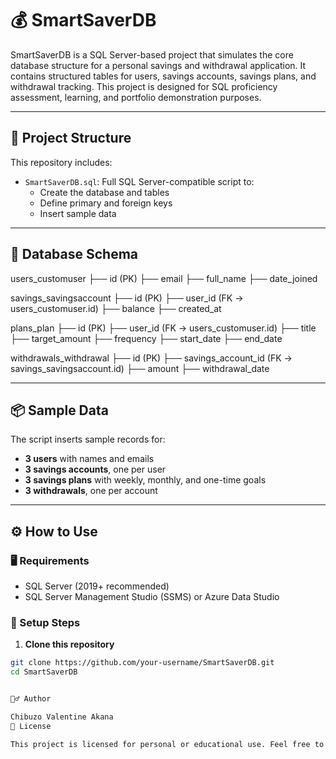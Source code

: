 # 💰 SmartSaverDB

SmartSaverDB is a SQL Server-based project that simulates the core database structure for a personal savings and withdrawal application. It contains structured tables for users, savings accounts, savings plans, and withdrawal tracking. This project is designed for SQL proficiency assessment, learning, and portfolio demonstration purposes.

---

## 📁 Project Structure

This repository includes:

- `SmartSaverDB.sql`: Full SQL Server-compatible script to:
  - Create the database and tables
  - Define primary and foreign keys
  - Insert sample data

---

## 🧠 Database Schema
users_customuser
├── id (PK)
├── email
├── full_name
├── date_joined

savings_savingsaccount
├── id (PK)
├── user_id (FK → users_customuser.id)
├── balance
├── created_at

plans_plan
├── id (PK)
├── user_id (FK → users_customuser.id)
├── title
├── target_amount
├── frequency
├── start_date
├── end_date

withdrawals_withdrawal
├── id (PK)
├── savings_account_id (FK → savings_savingsaccount.id)
├── amount
├── withdrawal_date



---

## 📦 Sample Data

The script inserts sample records for:

- **3 users** with names and emails
- **3 savings accounts**, one per user
- **3 savings plans** with weekly, monthly, and one-time goals
- **3 withdrawals**, one per account

---

## ⚙️ How to Use

### 🖥️ Requirements

- SQL Server (2019+ recommended)
- SQL Server Management Studio (SSMS) or Azure Data Studio

### 🚀 Setup Steps

1. **Clone this repository**

```bash
git clone https://github.com/your-username/SmartSaverDB.git
cd SmartSaverDB


🙋‍♂️ Author

Chibuzo Valentine Akana
📄 License

This project is licensed for personal or educational use. Feel free to fork, modify, or use it in portfolios. No warranties provided.

